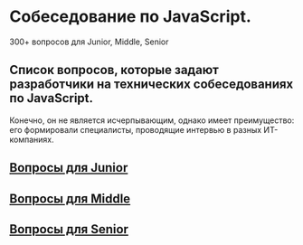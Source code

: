 # Собеседование по JavaScript. 
300+ вопросов для Junior, Middle, Senior

## Список вопросов, которые задают разработчики на технических собеседованиях по JavaScript. 
Конечно, он не является исчерпывающим, однако имеет преимущество: его формировали специалисты, проводящие интервью в разных ИТ-компаниях.

## [Вопросы для Junior](./Junior/README.MD)

## [Вопросы для Middle](./Middle/README.MD)

## [Вопросы для Senior](./Senior/README.MD)
